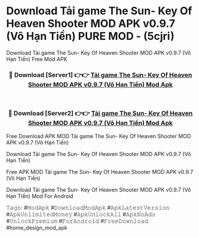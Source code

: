 # Download Tải game The Sun- Key Of Heaven Shooter MOD APK v0.9.7 (Vô Hạn Tiền) PURE MOD - (5cjri)
Download Tải game The Sun- Key Of Heaven Shooter MOD APK v0.9.7 (Vô Hạn Tiền) Free Mod APK

<div align="center">
<h3>🔴 Download [Server1] 👉👉 <a href="https://apk-comot.site?title=Tải_game_The_Sun-_Key_Of_Heaven_Shooter_MOD_APK_v0.9.7_(Vô_Hạn_Tiền)">Tải game The Sun- Key Of Heaven Shooter MOD APK v0.9.7 (Vô Hạn Tiền) Mod Apk</a></h3><br>

<h3>🔴 Download [Server2] 👉👉 <a href="https://apk-comot.site?title=Tải_game_The_Sun-_Key_Of_Heaven_Shooter_MOD_APK_v0.9.7_(Vô_Hạn_Tiền)">Tải game The Sun- Key Of Heaven Shooter MOD APK v0.9.7 (Vô Hạn Tiền) Mod Apk</a></h3>
</div>


Free Download APK MOD Tải game The Sun- Key Of Heaven Shooter MOD APK v0.9.7 (Vô Hạn Tiền)

Download Tải game The Sun- Key Of Heaven Shooter MOD APK v0.9.7 (Vô Hạn Tiền) 

Free APK MOD Tải game The Sun- Key Of Heaven Shooter MOD APK v0.9.7 (Vô Hạn Tiền) 

Download Tải game The Sun- Key Of Heaven Shooter MOD APK v0.9.7 (Vô Hạn Tiền) Mod For Android

𝚃𝚊𝚐𝚜: #𝙼𝚘𝚍𝙰𝚙𝚔 #𝙳𝚘𝚠𝚗𝚕𝚘𝚊𝚍𝙼𝚘𝚍𝙰𝚙𝚔 #𝙰𝚙𝚔𝙻𝚊𝚝𝚎𝚜𝚝𝚅𝚎𝚛𝚜𝚒𝚘𝚗 #𝙰𝚙𝚔𝚄𝚗𝚕𝚒𝚖𝚒𝚝𝚎𝚍𝙼𝚘𝚗𝚎𝚢 #𝙰𝚙𝚔𝚄𝚗𝚕𝚘𝚌𝚔𝙰𝚕𝚕 #𝙰𝚙𝚔𝙽𝚘𝙰𝚍𝚜 #𝚄𝚗𝚕𝚘𝚌𝚔𝙿𝚛𝚎𝚖𝚒𝚞𝚖 #𝙵𝚘𝚛𝙰𝚗𝚍𝚛𝚘𝚒𝚍 #𝙵𝚛𝚎𝚎𝙳𝚘𝚠𝚗𝚕𝚘𝚊𝚍 #home_design_mod_apk